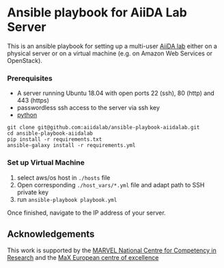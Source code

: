 # Ansible playbook for AiiDA Lab Server

This is an ansible playbook for setting up a multi-user [AiiDA lab](https://aiidalab.materialscloud.org) 
either on a physical server or on a virtual machine (e.g. on Amazon Web Services or OpenStack).

### Prerequisites

- A server running Ubuntu 18.04 with open ports 22 (ssh), 80 (http) and 443 (https)
- passwordless ssh access to the server via ssh key
- [python](https://www.python.org/)

```
git clone git@github.com:aiidalab/ansible-playbook-aiidalab.git
cd ansible-playbook-aiidalab
pip install -r requirements.txt
ansible-galaxy install -r requirements.yml
```

### Set up Virtual Machine

1. select aws/os host in `./hosts` file
1. Open corresponding `./host_vars/*.yml` file and adapt path to SSH private key
1. run `ansible-playbook playbook.yml`

Once finished, navigate to the IP address of your server.

## Acknowledgements

This work is supported by the [MARVEL National Centre for Competency in Research](http://nccr-marvel.ch) 
and the [MaX European centre of excellence](http://www.max-centre.eu/)
